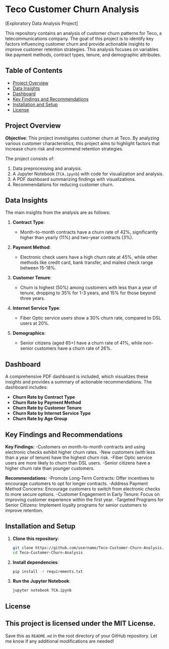 # Teco Customer Churn Analysis

[Exploratory Data Analysis Project]

This repository contains an analysis of customer churn patterns for Teco, a telecommunications company. The goal of this project is to identify key factors influencing customer churn and provide actionable insights to improve customer retention strategies. This analysis focuses on variables like payment methods, contract types, tenure, and demographic attributes.

## Table of Contents

- [Project Overview](#project-overview)
- [Data Insights](#data-insights)
- [Dashboard](#dashboard)
- [Key Findings and Recommendations](#key-findings-and-recommendations)
- [Installation and Setup](#installation-and-setup)
- [License](#license)

## Project Overview

**Objective**: This project investigates customer churn at Teco. By analyzing various customer characteristics, this project aims to highlight factors that increase churn risk and recommend retention strategies.

The project consists of:
1. Data preprocessing and analysis.
2. A Jupyter Notebook (`TCA.ipynb`) with code for visualization and analysis.
3. A PDF dashboard summarizing findings with visualizations.
4. Recommendations for reducing customer churn.

## Data Insights

The main insights from the analysis are as follows:

1. **Contract Type**: 
   - Month-to-month contracts have a churn rate of 42%, significantly higher than yearly (11%) and two-year contracts (3%).

2. **Payment Method**:
   - Electronic check users have a high churn rate at 45%, while other methods like credit card, bank transfer, and mailed check range between 15-18%.

3. **Customer Tenure**:
   - Churn is highest (50%) among customers with less than a year of tenure, dropping to 35% for 1-3 years, and 15% for those beyond three years.

4. **Internet Service Type**:
   - Fiber Optic service users show a 30% churn rate, compared to DSL users at 20%.

5. **Demographics**:
   - Senior citizens (aged 65+) have a churn rate of 41%, while non-senior customers have a churn rate of 26%.

## Dashboard

A comprehensive PDF dashboard is included, which visualizes these insights and provides a summary of actionable recommendations. The dashboard includes:

- **Churn Rate by Contract Type**
- **Churn Rate by Payment Method**
- **Churn Rate by Customer Tenure**
- **Churn Rate by Internet Service Type**
- **Churn Rate by Age Group**

## Key Findings and Recommendations

**Key Findings:**
-Customers on month-to-month contracts and using electronic checks exhibit higher churn rates.
-New customers (with less than a year of tenure) have the highest churn risk.
-Fiber Optic service users are more likely to churn than DSL users.
-Senior citizens have a higher churn rate than younger customers.

**Recommendations:**
-Promote Long-Term Contracts: Offer incentives to encourage customers to opt for longer contracts.
-Address Payment Method Concerns: Encourage customers to switch from electronic checks to more secure options.
-Customer Engagement in Early Tenure: Focus on improving customer experience within the first year.
-Targeted Programs for Senior Citizens: Implement loyalty programs for senior customers to improve retention.

## Installation and Setup

1. **Clone this repository**:
   ```bash
   git clone https://github.com/username/Teco-Customer-Churn-Analysis.git
   cd Teco-Customer-Churn-Analysis
2. **Install dependencies**:
   ```bash
   pip install -r requirements.txt
3. **Run the Jupyter Notebook**:
   ```bash
   jupyter notebook TCA.ipynb

## License   
**This project is licensed under the MIT License.**
---
Save this as `README.md` in the root directory of your GitHub repository. Let me know if any additional modifications are needed!
